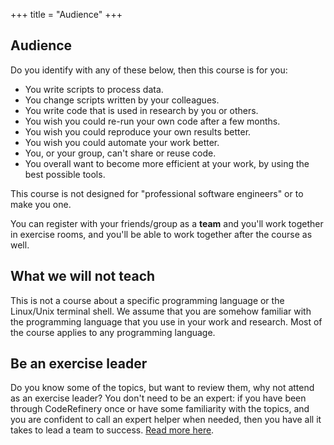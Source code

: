 +++
title = "Audience"
+++

## Audience

Do you identify with any of these below, then this course is for you:

<div class="uk-card uk-card-primary uk-card-hover uk-card-body uk-light uk-column-1-2@s uk-column-1-3@m">

- You write scripts to process data.
- You change scripts written by your colleagues.
- You write code that is used in research by you or others.
- You wish you could re-run your own code after a few months.
- You wish you could reproduce your own results better.
- You wish you could automate your work better.
- You, or your group, can't share or reuse code.
- You overall want to become more efficient at your work, by using the
  best possible tools.
</div>

This course is not designed for "professional software engineers" or to make
you one.

You can register with your friends/group as a **team** and you'll work together
in exercise rooms, and you'll be able to work together after the course as
well.


## What we will not teach

This is not a course about a specific programming language or the Linux/Unix
terminal shell. We assume that you are somehow familiar with the programming
language that you use in your work and research. Most of the course applies to
any programming language.


## Be an exercise leader

Do you know some of the topics, but want to review them, why not
attend as an exercise leader?  You don't need to be an expert: if you
have been through CodeRefinery once or have some familiarity with the
topics, and you are confident to call an expert helper when needed, then you
have all it takes to lead a team to success.  [Read more
here](../volunteer/).
